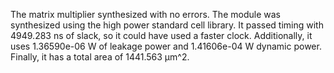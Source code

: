 The matrix multiplier synthesized with no errors. The module was synthesized using the high power standard cell library. It passed timing with 4949.283 ns of slack, so it could have used a faster clock. Additionally, it uses 1.36590e-06 W of leakage power and 1.41606e-04 W dynamic power. Finally, it has a total area of 1441.563 μm^2.